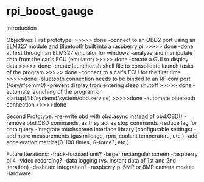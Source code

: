 # rpi_boost_gauge

Introduction 

Objectives
First prototype: >>>>> done 
-connect to an OBD2 port using an ELM327 module and Bluetooth built into a raspberry pi >>>>> done 
    -done at first through an ELM327 emulator for windows 
-analyze and manipulate data from the car's ECU (emulator) >>>>> done
-create a GUI to display data >>>>> done
-create launcher.sh shell file to consolidate launch tasks of the program >>>>> done 
-connect to a car's ECU for the first time >>>>>done 
    -bluetooth connection needs to be binded to an RF com port (/dev/rfcomm0)
-prevent display from entering sleep shutoff >>>>> done 
-automate launching of the program on startup(/lib/systemd/system/obd.service) >>>>>done 
-automate bluetooth connection >>>>>done 

Second Prototype:
-re-write obd with obd.async instead of obd.OBD()
    -remove obd.OBD commands, as they act as stop commands
    -reduce lag for data query 
-integrate touchscreen interface library (configurable settings)
-add more measurements (gas mileage, rpm, coolant temperature, etc.)
-add acceleration metrics(0-100 times, G-force?, etc.)

Future Iterations:
-track-focused unit?
    -larger rectangular screen
    -raspberry pi 4 
    -video recording? 
    -data logging (vs. instant data of 1st and 2nd iteration)
-dashcam integration?
    -raspberry pi 5MP or 8MP camera module
Hardware  



